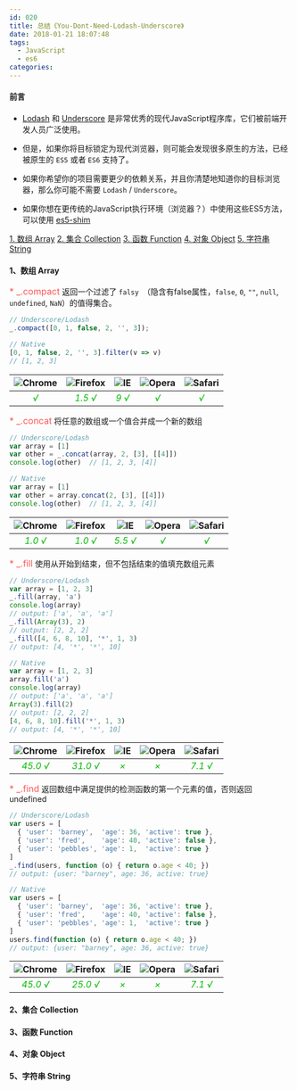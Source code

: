 ```yaml
---
id: 020
title: 总结《You-Dont-Need-Lodash-Underscore》
date: 2018-01-21 18:07:48
tags:
  - JavaScript
  - es6
categories:
---
```


#### <a id="You-Dont-Need-Lodash-Underscore">前言</a>
- [Lodash](https://github.com/lodash/lodash) 和 [Underscore](https://github.com/jashkenas/underscore) 是非常优秀的现代JavaScript程序库，它们被前端开发人员广泛使用。

- 但是，如果你将目标锁定为现代浏览器，则可能会发现很多原生的方法，已经被原生的 `ES5` 或者 `ES6` 支持了。

- 如果你希望你的项目需要更少的依赖关系，并且你清楚地知道你的目标浏览器，那么你可能不需要 `Lodash` / `Underscore`。

- 如果你想在更传统的JavaScript执行环境（浏览器？）中使用这些ES5方法，可以使用 [es5-shim](https://github.com/es-shims/es5-shim)

<a href="#array">1. 数组 Array</a>
<a href="#Collection">2. 集合 Collection</a>
<a href="#Function">3. 函数 Function</a>
<a href="#Object">4. 对象 Object</a>
<a href="#String">5. 字符串 String</a>

#### <a name="Array">1、数组 Array</a>

<span style="color: #f55; font-size: 16px;">* _.compact</span>
返回一个过滤了 `falsy `（隐含有false属性，`false`, `0`, `""`, `null`, `undefined`, `NaN`）的值得集合。
```js
// Underscore/Lodash
_.compact([0, 1, false, 2, '', 3]);

// Native
[0, 1, false, 2, '', 3].filter(v => v)
// [1, 2, 3]
```
| ![Chrome](/images/browser/chrome.png) | ![Firefox](/images/browser/firefox.png) | ![IE](/images/browser/ie.png) | ![Opera](/images/browser/opera.png) | ![Safari](/images/browser/safari.png) |
| :---: | :---: |:---: | :---: | :---: | 
| <i style="color: #0b0">√</i> |  <i style="color: #0b0">1.5 √</i> | <i style="color: #0b0">9 √</i> |  <i style="color: #0b0">√</i> |  <i style="color: #0b0">√</i>  |

<span style="color: #f55; font-size: 16px;">* _.concat</span>
将任意的数组或一个值合并成一个新的数组
```js
// Underscore/Lodash
var array = [1]
var other = _.concat(array, 2, [3], [[4]])
console.log(other)  // [1, 2, 3, [4]]

// Native
var array = [1]
var other = array.concat(2, [3], [[4]])
console.log(other)  // [1, 2, 3, [4]]
```
| ![Chrome](/images/browser/chrome.png) | ![Firefox](/images/browser/firefox.png) | ![IE](/images/browser/ie.png) | ![Opera](/images/browser/opera.png) | ![Safari](/images/browser/safari.png) |
| :---: | :---: |:---: | :---: | :---: | 
| <i style="color: #0b0">1.0 √</i> |  <i style="color: #0b0">1.0 √</i> | <i style="color: #0b0">5.5 √</i> |  <i style="color: #0b0">√</i> |  <i style="color: #0b0">√</i>  |

<span style="color: #f55; font-size: 16px;">* _.fill</span>
使用从开始到结束，但不包括结束的值填充数组元素
```js
// Underscore/Lodash
var array = [1, 2, 3]
_.fill(array, 'a')
console.log(array)    
// output: ['a', 'a', 'a']
_.fill(Array(3), 2)
// output: [2, 2, 2]
_.fill([4, 6, 8, 10], '*', 1, 3)
// output: [4, '*', '*', 10]

// Native
var array = [1, 2, 3]
array.fill('a')
console.log(array)
// output: ['a', 'a', 'a']
Array(3).fill(2)
// output: [2, 2, 2]
[4, 6, 8, 10].fill('*', 1, 3)
// output: [4, '*', '*', 10]
```
| ![Chrome](/images/browser/chrome.png) | ![Firefox](/images/browser/firefox.png) | ![IE](/images/browser/ie.png) | ![Opera](/images/browser/opera.png) | ![Safari](/images/browser/safari.png) |
| :---: | :---: |:---: | :---: | :---: | 
| <i style="color: #0b0">45.0 √</i> |  <i style="color: #0b0">31.0 √</i> | <i style="color: #0b0">×</i> |  <i style="color: #0b0">×</i> |  <i style="color: #0b0">7.1 √</i>  |

<span style="color: #f55; font-size: 16px;">* _.find</span>
返回数组中满足提供的检测函数的第一个元素的值，否则返回 undefined
```js
// Underscore/Lodash
var users = [
  { 'user': 'barney',  'age': 36, 'active': true },
  { 'user': 'fred',    'age': 40, 'active': false },
  { 'user': 'pebbles', 'age': 1,  'active': true }
]
_.find(users, function (o) { return o.age < 40; })
// output: {user: "barney", age: 36, active: true}

// Native
var users = [
  { 'user': 'barney',  'age': 36, 'active': true },
  { 'user': 'fred',    'age': 40, 'active': false },
  { 'user': 'pebbles', 'age': 1,  'active': true }
]
users.find(function (o) { return o.age < 40; })
// output: {user: "barney", age: 36, active: true}
```
| ![Chrome](/images/browser/chrome.png) | ![Firefox](/images/browser/firefox.png) | ![IE](/images/browser/ie.png) | ![Opera](/images/browser/opera.png) | ![Safari](/images/browser/safari.png) |
| :---: | :---: |:---: | :---: | :---: | 
| <i style="color: #0b0">45.0 √</i> |  <i style="color: #0b0">25.0 √</i> | <i style="color: #0b0">×</i> |  <i style="color: #0b0">×</i> |  <i style="color: #0b0">7.1 √</i>  |


#### <a name="Collection">2、集合 Collection</a>
#### <a name="Function">3、函数 Function</a>
#### <a name="Object">4、对象 Object</a>
#### <a name="String">5、字符串 String</a>


